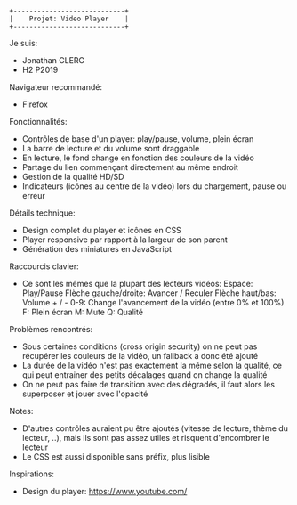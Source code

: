 
    +----------------------------+
    |    Projet: Video Player    |
    +----------------------------+

Je suis:
 - Jonathan CLERC
 - H2 P2019

Navigateur recommandé:
 - Firefox

Fonctionnalités:
 - Contrôles de base d'un player: play/pause, volume, plein écran
 - La barre de lecture et du volume sont draggable
 - En lecture, le fond change en fonction des couleurs de la vidéo
 - Partage du lien commençant directement au même endroit
 - Gestion de la qualité HD/SD
 - Indicateurs (icônes au centre de la vidéo) lors du chargement, pause ou erreur

Détails technique:
 - Design complet du player et icônes en CSS
 - Player responsive par rapport à la largeur de son parent
 - Génération des miniatures en JavaScript

Raccourcis clavier:
 - Ce sont les mêmes que la plupart des lecteurs vidéos:
   Espace: Play/Pause
   Flèche gauche/droite: Avancer / Reculer
   Flèche haut/bas: Volume + / -
   0-9: Change l'avancement de la vidéo (entre 0% et 100%)
   F: Plein écran
   M: Mute
   Q: Qualité

Problèmes rencontrés:
 - Sous certaines conditions (cross origin security) on ne peut pas récupérer les couleurs de la vidéo, un fallback a donc été ajouté
 - La durée de la vidéo n'est pas exactement la même selon la qualité, ce qui peut entrainer des petits décalages quand on change la qualité
 - On ne peut pas faire de transition avec des dégradés, il faut alors les superposer et jouer avec l'opacité 

Notes:
 - D'autres contrôles auraient pu être ajoutés (vitesse de lecture, thème du lecteur, ..), mais ils sont pas assez utiles et risquent d'encombrer le lecteur
 - Le CSS est aussi disponible sans préfix, plus lisible

Inspirations:
 - Design du player: https://www.youtube.com/
